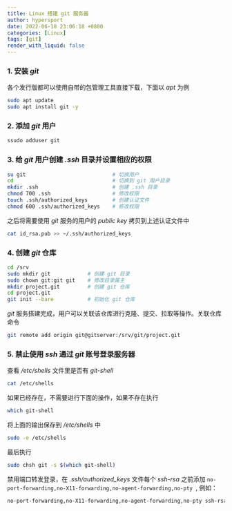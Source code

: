 ```yaml
---
title: Linux 搭建 git 服务器
author: hypersport
date: 2022-06-18 23:06:18 +0800
categories: [Linux]
tags: [git]
render_with_liquid: false
---
```


### 1. 安装 *git*

各个发行版都可以使用自带的包管理工具直接下载，下面以 *apt* 为例

```bash
sudo apt update
sudo apt install git -y
```

### 2. 添加 *git* 用户

```bash
ssudo adduser git
```

### 3. 给 *git* 用户创建 *.ssh* 目录并设置相应的权限

```bash
su git                            # 切换用户
cd                                # 切换到 git 用户目录
mkdir .ssh                        # 创建 .ssh 目录
chmod 700 .ssh                    # 修改权限
touch .ssh/authorized_keys        # 创建认证文件
chmod 600 .ssh/authorized_keys    # 修改权限
```

之后将需要使用 *git* 服务的用户的 *public key* 拷贝到上述认证文件中

```bash
cat id_rsa.pub >> ~/.ssh/authorized_keys
```

### 4. 创建 *git* 仓库

```bash
cd /srv
sudo mkdir git            # 创建 git 目录
sudo chown git:git git    # 修改目录属主
mkdir project.git         # 创建 git 仓库
cd project.git
git init --bare           # 初始化 git 仓库
```

*git* 服务搭建完成，用户可以关联该仓库进行克隆、提交、拉取等操作。关联仓库命令

```bash
git remote add origin git@gitserver:/srv/git/project.git
```

### 5. 禁止使用 *ssh* 通过 *git* 账号登录服务器

查看 */etc/shells* 文件里是否有 *git-shell*

```bash
cat /etc/shells
```

如果已经存在，不需要进行下面的操作，如果不存在执行

```bash
which git-shell
```

将上面的输出保存到 */etc/shells* 中

```bash
sudo -e /etc/shells
```

最后执行

```bash
sudo chsh git -s $(which git-shell)
```

禁用端口转发登录，在 *.ssh/authorized_keys* 文件每个 *ssh-rsa* 之前添加
`no-port-forwarding,no-X11-forwarding,no-agent-forwarding,no-pty `,
例如：

```bash
no-port-forwarding,no-X11-forwarding,no-agent-forwarding,no-pty ssh-rsa AAAAB3NzaC1yc2EAAAADAQABAAABAQDEwENNMomTboYI+LJieaAY16qiXiH3wuvENhBG...
```
